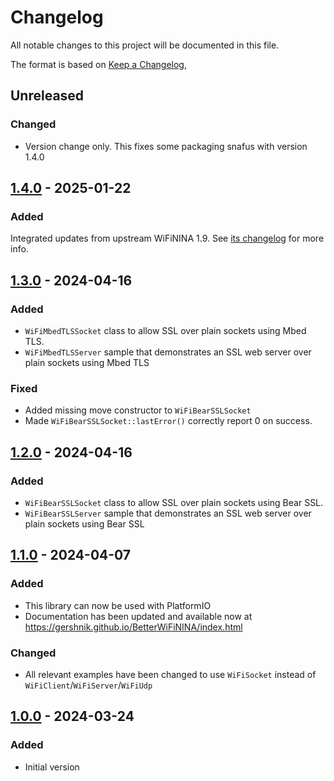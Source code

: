 # Changelog
All notable changes to this project will be documented in this file.

The format is based on [Keep a Changelog](https://keepachangelog.com/en/1.0.0/),

## Unreleased

### Changed

- Version change only. This fixes some packaging snafus with version 1.4.0

## [1.4.0] - 2025-01-22

### Added

Integrated updates from upstream WiFiNINA 1.9. See [its changelog](https://github.com/arduino-libraries/WiFiNINA/blob/master/CHANGELOG) for more info.

## [1.3.0] - 2024-04-16

### Added
- `WiFiMbedTLSSocket` class to allow SSL over plain sockets using Mbed TLS.
- `WiFiMbedTLSServer` sample that demonstrates an SSL web server over plain sockets using Mbed TLS

### Fixed
- Added missing move constructor to `WiFiBearSSLSocket`
- Made `WiFiBearSSLSocket::lastError()` correctly report 0 on success.

## [1.2.0] - 2024-04-16

### Added
- `WiFiBearSSLSocket` class to allow SSL over plain sockets using Bear SSL.
- `WiFiBearSSLServer` sample that demonstrates an SSL web server over plain sockets using Bear SSL

## [1.1.0] - 2024-04-07

### Added
- This library can now be used with PlatformIO
- Documentation has been updated and available now at https://gershnik.github.io/BetterWiFiNINA/index.html

### Changed
- All relevant examples have been changed to use `WiFiSocket` instead of `WiFiClient`/`WiFiServer`/`WiFiUdp`

## [1.0.0] - 2024-03-24

### Added
- Initial version

[1.0.0]: https://github.com/gershnik/BetterWiFiNINA/releases/v1.0.0
[1.1.0]: https://github.com/gershnik/BetterWiFiNINA/releases/v1.1.0
[1.2.0]: https://github.com/gershnik/BetterWiFiNINA/releases/v1.2.0
[1.3.0]: https://github.com/gershnik/BetterWiFiNINA/releases/v1.3.0
[1.4.0]: https://github.com/gershnik/BetterWiFiNINA/releases/v1.4.0
